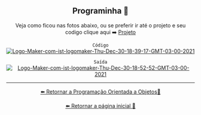 <div align= "center" >

## Programinha 💫

Veja como ficou nas fotos abaixo, ou se preferir ir até o projeto e seu codigo clique aqui ➡️ [Projeto](https://github.com/Ruths2/Java/curso-em-video-POO/poo/projeto-objeto-poo/Aula2)


`Código`
<a href="https://ibb.co/mTYbB5N">
  <img src="https://i.ibb.co/r0LFt2d/Logo-Maker-com-ist-logomaker-Thu-Dec-30-18-39-17-GMT-03-00-2021.png" alt="Logo-Maker-com-ist-logomaker-Thu-Dec-30-18-39-17-GMT-03-00-2021" border="0" /></a>

`Saída`
<a href="https://ibb.co/pZchg87">
  <img src="https://i.ibb.co/ct0YPHB/Logo-Maker-com-ist-logomaker-Thu-Dec-30-18-52-52-GMT-03-00-2021.png" alt="Logo-Maker-com-ist-logomaker-Thu-Dec-30-18-52-52-GMT-03-00-2021" border="0" /></a>
</div>

---

<div align= "center" >

[⬅️ Retornar a  Programação Orientada a Objetos📃](https://github.com/Ruths2/Java)

[⬅️ Retornar a página inicial 📃](https://github.com/Ruths2/Java)
</div>
